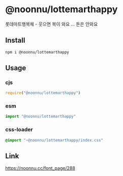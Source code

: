 # @noonnu/lottemarthappy
롯데마트행복체 - 웃으면 복이 와요 ... 돈은 안와요

## Install
```sh
npm i @noonnu/lottemarthappy
```
## Usage
### cjs
```js
require("@noonnu/lottemarthappy")
```
### esm
```js
import "@noonnu/lottemarthappy"
```
### css-loader
```css
@import "~@noonnu/lottemarthappy/index.css"
```

## Link
https://noonnu.cc/font_page/288
